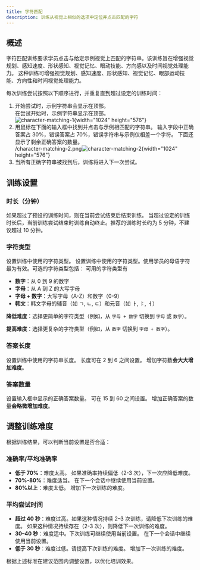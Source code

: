 ```yaml
---
title: 字符匹配
description: 训练从视觉上相似的选项中定位并点击匹配的字符
---
```


## 概述

字符匹配训练要求学员点击与给定示例视觉上匹配的字符串。该训练旨在增强视觉规划、感知速度、形状感知、视觉记忆、眼动技能、方向感以及时间视觉处理能力。 这种训练可增强视觉规划、感知速度、形状感知、视觉记忆、眼部运动技能、方向性和时间视觉处理能力。

每次训练尝试按照以下顺序进行，并重复直到超过设定的训练时间：

1. 开始尝试时，示例字符串会显示在顶部。\
   在尝试开始时，示例字符串显示在顶部。\
   ![character-matching-1](/character-matching-1.png){width="1024" height="576"}
2. 用鼠标在下面的输入框中找到并点击与示例相匹配的字符串。 输入字段中正确答案占 30%，错误答案占 70%，错误字符串与示例仅相差一个字符。 下面还显示了剩余正确答案的数量。\
   /character-matching-2.png![character-matching-2](){width="1024" height="576"}
3. 当所有正确字符串被找到后，训练将进入下一次尝试。

## 训练设置

### 时长（分钟）

如果超过了预设的训练时间，则在当前尝试结束后结束训练。 当超过设定的训练时长后，当前训练尝试结束时训练自动终止。推荐的训练时长约为 5 分钟，不建议超过 10 分钟。

### 字符类型

设置训练中使用的字符类型。 设置训练中使用的字符类型。使用学员的母语字符最为有效。可选的字符类型包括： 可用的字符类型有

- **数字**：从 0 到 9 的数字
- **字母**：从 A 到 Z 的大写字母
- **字母 + 数字**：大写字母（A-Z）和数字（0-9）
- **韩文**：韩文字母的辅音（如 ㄱ, ㄴ, ㄷ）和元音（如 ㅏ, ㅑ, ㅓ）

**降低难度**：选择更简单的字符类型（例如，从 `字母 + 数字` 切换到 `字母` 或 `数字`）。

**提高难度**：选择更复杂的字符类型（例如，从 `数字` 切换到 `字母 + 数字`）。

### 答案长度

设置训练中使用的字符串长度。 长度可在 2 到 6 之间设置。 增加字符数**会大大增加难度**。

### 答案数量

设置输入框中显示的正确答案数量。 可在 15 到 60 之间设置。 增加正确答案的数量**会略微增加难度**。

## 调整训练难度

根据训练结果，可以判断当前设置是否合适：

### 准确率/平均准确率

- **低于 70%**：难度太高。 如果准确率持续偏低（2-3 次），下一次应降低难度。
- **70%-80%**：难度适当。 在下一个会话中继续使用当前设置。
- **80%以上**：难度太低。 增加下一次训练的难度。

### 平均尝试时间

- **超过 40 秒**：难度过高。如果这种情况持续 2–3 次训练，请降低下次训练的难度。 如果这种情况持续存在（2-3 次），则降低下一次训练的难度。
- **30–40 秒**：难度适中。下次训练可继续使用当前设置。 在下一个会话中继续使用当前设置。
- **低于 30 秒**：难度过低。请提高下次训练的难度。 增加下一次训练的难度。

根据上述标准在建议范围内调整设置，以优化培训效果。
